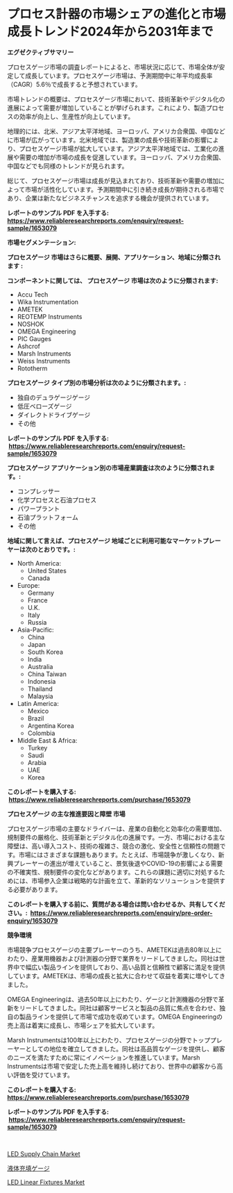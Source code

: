 <p><h1>プロセス計器の市場シェアの進化と市場成長トレンド2024年から2031年まで</h1></p><p><strong>エグゼクティブサマリー</strong></p>
<p><p>プロセスゲージ市場の調査レポートによると、市場状況に応じて、市場全体が安定して成長しています。プロセスゲージ市場は、予測期間中に年平均成長率（CAGR）5.6％で成長すると予想されています。</p><p>市場トレンドの概要は、プロセスゲージ市場において、技術革新やデジタル化の進展によって需要が増加していることが挙げられます。これにより、製造プロセスの効率が向上し、生産性が向上しています。</p><p>地理的には、北米、アジア太平洋地域、ヨーロッパ、アメリカ合衆国、中国などに市場が広がっています。北米地域では、製造業の成長や技術革新の影響により、プロセスゲージ市場が拡大しています。アジア太平洋地域では、工業化の進展や需要の増加が市場の成長を促進しています。ヨーロッパ、アメリカ合衆国、中国などでも同様のトレンドが見られます。</p><p>総じて、プロセスゲージ市場は成長が見込まれており、技術革新や需要の増加によって市場が活性化しています。予測期間中に引き続き成長が期待される市場であり、企業は新たなビジネスチャンスを追求する機会が提供されています。</p></p>
<p><strong>レポートのサンプル PDF を入手する: <a href="https://www.reliableresearchreports.com/enquiry/request-sample/1653079">https://www.reliableresearchreports.com/enquiry/request-sample/1653079</a></strong></p>
<p><strong>市場セグメンテーション:</strong></p>
<p><strong> プロセスゲージ 市場はさらに概要、展開、アプリケーション、地域に分類されます :</strong></p>
<p><strong>コンポーネントに関しては、 プロセスゲージ 市場は次のように分類されます: &nbsp;</strong></p>
<p><ul><li>Accu Tech</li><li>Wika Instrumentation</li><li>AMETEK</li><li>REOTEMP Instruments</li><li>NOSHOK</li><li>OMEGA Engineering</li><li>PIC Gauges</li><li>Ashcrof</li><li>Marsh Instruments</li><li>Weiss Instruments</li><li>Rototherm</li></ul></p>
<p><strong> プロセスゲージ タイプ別の市場分析は次のように分類されます。:</strong></p>
<p><ul><li>独自のデュラゲージゲージ</li><li>低圧ベローズゲージ</li><li>ダイレクトドライブゲージ</li><li>その他</li></ul></p>
<p><strong>レポートのサンプル PDF を入手する: &nbsp;<a href="https://www.reliableresearchreports.com/enquiry/request-sample/1653079">https://www.reliableresearchreports.com/enquiry/request-sample/1653079</a></strong></p>
<p><strong> プロセスゲージ アプリケーション別の市場産業調査は次のように分類されます。:</strong></p>
<p><ul><li>コンプレッサー</li><li>化学プロセスと石油プロセス</li><li>パワープラント</li><li>石油プラットフォーム</li><li>その他</li></ul></p>
<p><strong>地域に関して言えば、プロセスゲージ 地域ごとに利用可能なマーケットプレーヤーは次のとおりです。:</strong></p>
<p><ul>
    <li>
        North America:
        <ul>
            <li>United States</li>
            <li>Canada</li>
        </ul>
    </li>
    <li>
        Europe:
        <ul>
            <li>Germany</li>
            <li>France</li>
            <li>U.K.</li>
            <li>Italy</li>
            <li>Russia</li>
        </ul>
    </li>
    <li>
        Asia-Pacific:
        <ul>
            <li>China</li>
            <li>Japan</li>
            <li>South Korea</li>
            <li>India</li>
            <li>Australia</li>
            <li>China Taiwan</li>
            <li>Indonesia</li>
            <li>Thailand</li>
            <li>Malaysia</li>
        </ul>
    </li>
    <li>
        Latin America:
        <ul>
            <li>Mexico</li>
            <li>Brazil</li>
            <li>Argentina Korea</li>
            <li>Colombia</li>
        </ul>
    </li>
    <li>
        Middle East & Africa:
        <ul>
            <li>Turkey</li>
            <li>Saudi</li>
            <li>Arabia</li>
            <li>UAE</li>
            <li>Korea</li>
        </ul>
    </li>
    </ul></p>
<p><strong>このレポートを購入する: &nbsp;<a href="https://www.reliableresearchreports.com/purchase/1653079">https://www.reliableresearchreports.com/purchase/1653079</a></strong></p>
<p><strong>プロセスゲージ の主な推進要因と障壁 市場</strong></p>
<p><p>プロセスゲージ市場の主要なドライバーは、産業の自動化と効率化の需要増加、規制要件の厳格化、技術革新とデジタル化の進展です。一方、市場における主な障壁は、高い導入コスト、技術の複雑さ、競合の激化、安全性と信頼性の問題です。市場にはさまざまな課題もあります。たとえば、市場競争が激しくなり、新興プレーヤーの進出が増えていること、景気後退やCOVID-19の影響による需要の不確実性、規制要件の変化などがあります。これらの課題に適切に対処するためには、市場参入企業は戦略的な計画を立て、革新的なソリューションを提供する必要があります。</p></p>
<p><strong>このレポートを購入する前に、質問がある場合は問い合わせるか、共有してください。:&nbsp; <a href="https://www.reliableresearchreports.com/enquiry/pre-order-enquiry/1653079">https://www.reliableresearchreports.com/enquiry/pre-order-enquiry/1653079</a></strong></p>
<p><strong>競争環境</strong></p>
<p><p>市場競争プロセスゲージの主要プレーヤーのうち、AMETEKは過去80年以上にわたり、産業用機器および計測器の分野で業界をリードしてきました。同社は世界中で幅広い製品ラインを提供しており、高い品質と信頼性で顧客に満足を提供しています。AMETEKは、市場の成長と拡大に合わせて収益を着実に増やしてきました。</p><p>OMEGA Engineeringは、過去50年以上にわたり、ゲージと計測機器の分野で革新をリードしてきました。同社は顧客サービスと製品の品質に焦点を合わせ、独自の製品ラインを提供して市場で成功を収めています。OMEGA Engineeringの売上高は着実に成長し、市場シェアを拡大しています。</p><p>Marsh Instrumentsは100年以上にわたり、プロセスゲージの分野でトッププレーヤーとしての地位を確立してきました。同社は高品質なゲージを提供し、顧客のニーズを満たすために常にイノベーションを推進しています。Marsh Instrumentsは市場で安定した売上高を維持し続けており、世界中の顧客から高い評価を受けています。</p></p>
<p><strong>このレポートを購入する: &nbsp; <a href="https://www.reliableresearchreports.com/purchase/1653079">https://www.reliableresearchreports.com/purchase/1653079</a></strong></p>
<p><strong>レポートのサンプル PDF を入手する: &nbsp;<a href="https://www.reliableresearchreports.com/enquiry/request-sample/1653079">https://www.reliableresearchreports.com/enquiry/request-sample/1653079</a></strong><strong></strong></p>
<p>&nbsp;</p>
<p><p><a href="https://github.com/eeaveuhhh/Market-Research-Report-List-2/blob/main/led-supply-chain-market.md">LED Supply Chain Market</a></p><p><a href="https://github.com/SarahFahey88/Market-Research-Report-List-1/blob/main/205626310600.md">液体充填ゲージ</a></p><p><a href="https://github.com/brentleyjimmiealvaradoz4l1rea/Market-Research-Report-List-1/blob/main/led-linear-fixtures-market.md">LED Linear Fixtures Market</a></p></p>